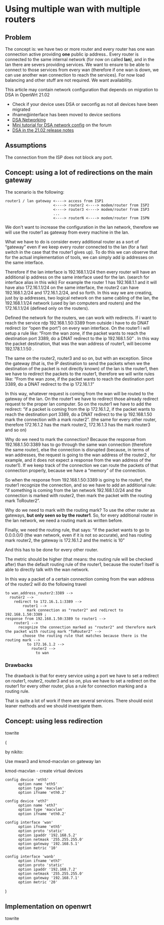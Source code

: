 # Using multiple wan with multiple routers

## Problem

The concept is: we have two or more router and every router has one wan connection active providing **one** public ip address.. Every router is connected to the same internal network (for now on called **lan**), and in the lan there are severs providing services. We want to ensure to be able to connect to those services from every wan (therefore if one wan is down, we can use another wan connection to reach the services). For now load balancing and other stuff are not required. We want availability.

This article may contain network configuration that depends on migration to DSA in OpenWrt 21.02

- Check if your device uses DSA or swconfig as not all devices have been migrated
- ifname@interface has been moved to device sections
- [DSA Networking](/docs/guide-user/network/dsa/start "docs:guide-user:network:dsa:start")
- [Mini tutorial for DSA network config](https://forum.openwrt.org/t/mini-tutorial-for-dsa-network-config/96998 "https://forum.openwrt.org/t/mini-tutorial-for-dsa-network-config/96998") on the forum
- [DSA in the 21.02 release notes](https://openwrt.org/releases/21.02/notes-21.02.0#new_network_configuration_syntax_and_boardjson_change "https://openwrt.org/releases/21.02/notes-21.02.0#new_network_configuration_syntax_and_boardjson_change")

## Assumptions

The connection from the ISP does not block any port.

## Concept: using a lot of redirections on the main gateway

The scenario is the following:

```
router1 / lan gateway <----> access from ISP1
                      <----> router2 <----> modem/router from ISP2
                      <----> router3 <----> modem/router from ISP3
                      ...
                      <----> routerN <----> modem/router from ISPN
```

We don't want to increase the configuration in the lan network, therefore we will use the router1 as gateway from every machine in the lan.

What we have to do is consider every additional router as a sort of “gateway” even if we keep every router connected to the lan (for a fast switch in the case that the router1 gives up). To do this we can observe that for the actual implementation of tools, we can simply add ip addresses on the same interface.

Therefore if the lan interface is 192.168.1.1/24 then every router will have an additional ip address on the same interface used for the lan. (search for interface alias in this wiki) For example the router 1 has 192.168.1.1 and it will have also 172.16.1.1/24 on the same interface, the router2 can have 192.168.1.2/24 and 172.16.1.2/24, and so forth. In this way we are creating, just by ip addresses, two logical network on the same cabling of the lan, the 192.168.1.1/24 network (used by lan computers and routers) and the 172.16.1.1/24 (defined only on the routers).

Defined the network for the routers, we can work with redirects. If i want to reach the service rdp 192.168.1.50:3389 from outside i have to do DNAT redirect (or “open the port”) on every wan interface. On the router1 i will setup a rule like: “From the wan zone, if the packet wants to reach the destination port 3389, do a DNAT redirect to the ip 192.168.1.50” . In this way the packet destination, that was the wan address of router1, will become 192.178.1.1:50 .

The same on the router2, router3 and so on, but with an exception. Since the gateway (that is, the IP destination to send the packets when we the destination of the packet is not directly known) of the lan is the router1, then we have to redirect the packets to the router1, therefore we will write rules like: “From the wan zone, if the packet wants to reach the destination port 3389, do a DNAT redirect to the ip 172.16.1.1”

In this way, whatever request is coming from the wan will be routed to the gateway of the lan. On the router1 we have to redirect those already redirect request to the proper lan computer. So on the router1 we have to add the redirect: “if a packet is coming from the ip 172.16.1.2, if the packet wants to reach the destination port 3389, do a DNAT redirect to the ip 192.168.1.50 mark the connection with a mark router2”. (the same for every other router, therefore 172.16.1.2 has the mark router2, 172.16.1.3 has the mark router3 and so on)

Why do we need to mark the connection? Because the response from 192.168.1.50:3389 has to go through the same wan connection (therefore the same router), else the connection is disrupted (because, in terms of wan addresses, the request is going to the wan address of the router2 , for example, and it does not expect a response from the wan address of the router1). If we keep track of the connection we can route the packets of that connection properly, because we have a “memory” of the connection.

So when the response from 192.168.1.50:3389 is going to the router1, the router1 recognize the connection, and so we have to add an additional rule: “if something is coming from the lan network 192.168.1.0/24 and the connection is marked with router2, then mark the packet with the routing mark ToRouter2”.

Why do we need to mark with the routing mark? To use the other router as gateways, **but only seen so by the router1**. So, for every additional router in the lan network, we need a routing mark as written before.

Finally, we need the routing rule, that says: “if the packet wants to go to 0.0.0.0/0 (the wan network, even if it is not so accurate), and has routing mark router2, the gateway is 172.16.1.2 and the metric is 10”

And this has to be done for every other router.

The metric should be higher (that means: the routing rule will be checked after) than the default routing rule of the router1, because the router1 itself is able to directly talk with the wan network.

In this way a packet of a certain connection coming from the wan address of the router2 will do the following travel

```
to wan_address_router2:3389 --> 
  router2 --> 
    redirect to 172.16.1.1:3389 --> 
        router1 --> 
          mark connection as "router2" and redirect to 192.168.1.50:3389 ; 
response from 192.168.1.50:3389 to router1 --> 
    router1 --> 
      recognize the connection marked as "router2" and therefore mark the packet with routing mark "ToRouter2" -->
        choose the routing rule that matches because there is the routing mark --> 
          to 172.16.1.2 --> 
            router2 --> 
              to wan
```

### Drawbacks

The drawback is that for every service using a port we have to set a redirect on router1, router2, router3 and so on, plus we have to set a redirect on the router1 for every other router, plus a rule for connection marking and a routing rule.

That is quite a lot of work if there are several services. There should exist leaner methods and we should investigate them.

## Concept: using less redirection

towrite

(

by nikito:

Use mwan3 and kmod-macvlan on gateway lan

kmod-macvlan - create virtual devices

```
config device 'eth5'
      option name 'eth5'
      option type 'macvlan'
      option ifname 'eth0.2'
```

```
config device 'eth7'
      option name 'eth7'
      option type 'macvlan'
      option ifname 'eth0.2'
```

```
config interface 'wan'
      option ifname 'eth5'
      option proto 'static'
      option ipaddr '192.168.5.2'
      option netmask '255.255.255.0'
      option gateway '192.168.5.1'
      option metric '10'
```

```
config interface 'wanb'
      option ifname 'eth7'
      option proto 'static'
      option ipaddr '192.168.7.2'
      option netmask '255.255.255.0'
      option gateway '192.168.7.1'
      option metric '20'
```

)

## Implementation on openwrt

towrite
